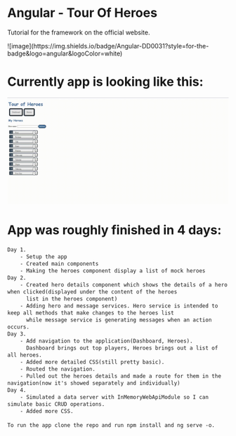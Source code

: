 # Angular - Tour Of Heroes 
Tutorial for the framework on the official website.
<p></p>
![image](https://img.shields.io/badge/Angular-DD0031?style=for-the-badge&logo=angular&logoColor=white)

# Currently app is looking like this:
![Application GIF](TourOfHeroesGif.gif)
# App was roughly finished in 4 days:
    Day 1. 
        - Setup the app
        - Created main components
        - Making the heroes component display a list of mock heroes
    Day 2.
        - Created hero details component which shows the details of a hero when clicked(displayed under the content of the heroes 
          list in the heroes component)
        - Adding hero and message services. Hero service is intended to keep all methods that make changes to the heroes list
          while message service is generating messages when an action occurs.
    Day 3.
        - Add navigation to the application(Dashboard, Heroes). 
          Dashboard brings out top players, Heroes brings out a list of all heroes. 
        - Added more detailed CSS(still pretty basic).
        - Routed the navigation.
        - Pulled out the heroes details and made a route for them in the navigation(now it's showed separately and individually)
    Day 4.
        - Simulated a data server with InMemoryWebApiModule so I can simulate basic CRUD operations.
        - Added more CSS.

    To run the app clone the repo and run npm install and ng serve -o.
